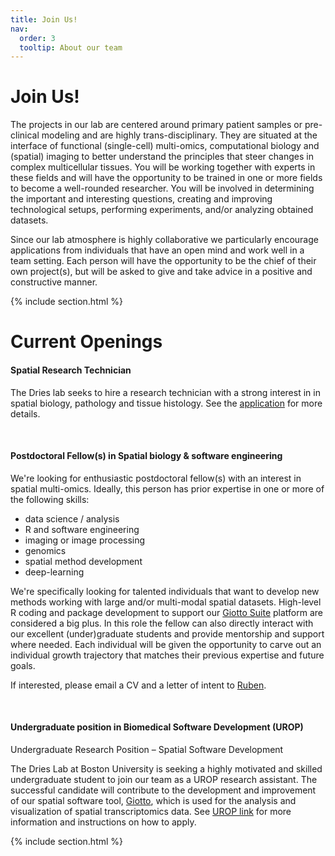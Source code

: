 ```yaml
---
title: Join Us!
nav:
  order: 3
  tooltip: About our team
---
```


# <i class="fas fa-users"></i>Join Us!
The projects in our lab are centered around primary patient samples or pre-clinical modeling and are highly trans-disciplinary. They are situated at the interface of functional (single-cell) multi-omics, computational biology and (spatial) imaging to better understand the principles that steer changes in complex multicellular tissues. You will be working together with experts in these fields and will have the opportunity to be trained in one or more fields to become a well-rounded researcher. You will be involved in determining the important and interesting questions, creating and improving technological setups, performing experiments, and/or analyzing obtained datasets.

Since our lab atmosphere is highly collaborative we particularly encourage applications from individuals that have an open mind and work well in a team setting. Each person will have the opportunity to be the chief of their own project(s), but will be asked to give and take advice in a positive and constructive manner. 

{% include section.html %}

# Current Openings

#### Spatial Research Technician

The Dries lab seeks to hire a research technician with a strong interest in in spatial biology,
pathology and tissue histology. See the [application](Ads/Dries_lab_spatial_research_technician_v2.pdf) for more details.

&nbsp;  

#### Postdoctoral Fellow(s) in Spatial biology & software engineering

We're looking for enthusiastic postdoctoral fellow(s) with an interest in spatial multi-omics. Ideally, this person has prior expertise in one or more of the following skills:   
- data science / analysis  
- R and software engineering
- imaging  or image processing  
- genomics  
- spatial method development  
- deep-learning

We're specifically looking for talented individuals that want to develop new methods working with large and/or multi-modal
spatial datasets. High-level R coding and package development to support our [Giotto Suite](https://giottosuite.readthedocs.io/en/latest/#) platform are considered a big plus. In this role the fellow can also directly interact with our excellent (under)graduate students and provide mentorship and support where needed. Each individual will be given the opportunity to carve out an individual growth trajectory that matches their previous expertise and future goals.

If interested, please email a CV and a letter of intent to [Ruben](mailto:rdries@bu.edu).  

&nbsp;  

#### Undergraduate position in Biomedical Software Development (UROP)

Undergraduate Research Position – Spatial Software Development

The Dries Lab at Boston University is seeking a highly motivated and skilled undergraduate student to join our team as a UROP research assistant. The successful candidate will contribute to the development and improvement of our spatial software tool, [Giotto](https://giottosuite.readthedocs.io/en/latest/#), which is used for the analysis and visualization of spatial transcriptomics data. See [UROP link](https://www.bu.edu/urop/opportunity/biomedical-software-development/) for more information and instructions on how to apply.  


{% include section.html %}



